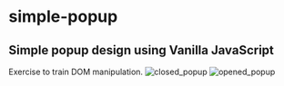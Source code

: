 # simple-popup
## Simple popup design using Vanilla JavaScript
Exercise to train DOM manipulation.
![closed_popup](https://user-images.githubusercontent.com/41118732/139583160-fd31c702-9432-4ded-91c3-debda01c751b.jpg)
![opened_popup](https://user-images.githubusercontent.com/41118732/139583288-96c760fd-4292-4654-b71f-c4de75b28c13.jpg)

